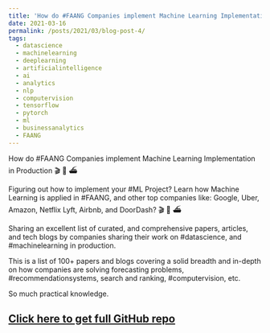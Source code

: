 ```yaml
---
title: 'How do #FAANG Companies implement Machine Learning Implementation in Production?'
date: 2021-03-16
permalink: /posts/2021/03/blog-post-4/
tags:
  - datascience
  - machinelearning
  - deeplearning
  - artificialintelligence
  - ai 
  - analytics
  - nlp
  - computervision
  - tensorflow
  - pytorch
  - ml
  - businessanalytics
  - FAANG
---
```


How do #FAANG Companies implement Machine Learning Implementation in Production 🎬 📜 ⛴️

Figuring out how to implement your #ML Project? Learn how Machine Learning is applied in #FAANG, and other top companies like: Google, Uber, Amazon, Netflix Lyft, Airbnb, and DoorDash? 🎬 📜 ⛴️

Sharing an excellent list of curated, and comprehensive papers, articles, and tech blogs by companies sharing their work on #datascience, and #machinelearning in production.


This is a list of 100+ papers and blogs covering a solid breadth and in-depth on how companies are solving forecasting problems, #recommendationsystems, search and ranking, #computervision, etc.


So much practical knowledge.

[Click here to get full GitHub repo](https://github.com/eugeneyan/applied-ml)
------
